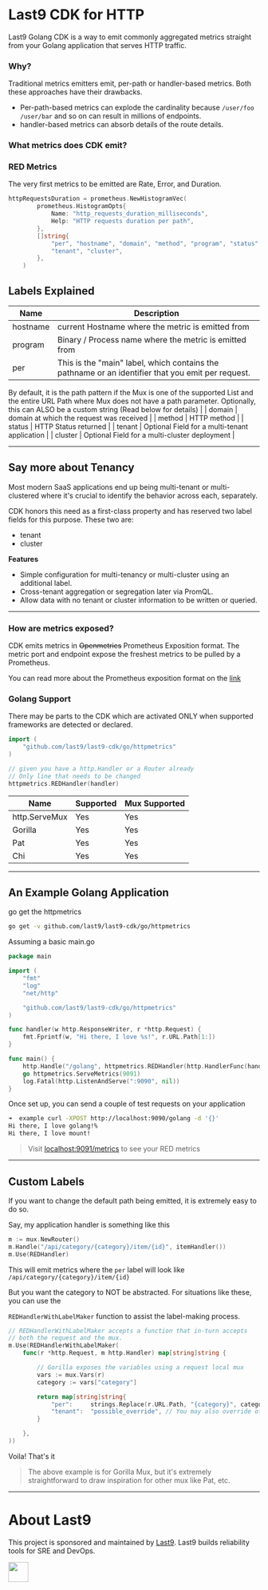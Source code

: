 # Last9 CDK for HTTP

Last9 Golang CDK is a way to emit commonly aggregated metrics straight from your Golang application that serves HTTP traffic.

### Why?

Traditional metrics emitters emit, per-path or handler-based metrics. Both these approaches have their drawbacks.

- Per-path-based metrics can explode the cardinality because `/user/foo` `/user/bar` and so on can result in millions of endpoints.
- handler-based metrics can absorb details of the route details.

### What metrics does CDK emit?

### RED Metrics

The very first metrics to be emitted are Rate, Error, and Duration.

```go
httpRequestsDuration = prometheus.NewHistogramVec(
		prometheus.HistogramOpts{
			Name: "http_requests_duration_milliseconds",
			Help: "HTTP requests duration per path",
		},
		[]string{
			"per", "hostname", "domain", "method", "program", "status",
			"tenant", "cluster",
		},
	)
```

## Labels Explained

| Name | Description |
| --- | --- |
| hostname | current Hostname where the metric is emitted from |
| program | Binary / Process name where the metric is emitted from |
| per | This is the "main" label, which contains the pathname or an identifier that you emit per request.
By default, it is the path pattern if the Mux is one of the supported List and the entire URL Path where Mux does not have a path parameter.
Optionally, this can ALSO be a custom string (Read below for details) |
| domain | domain at which the request was received |
| method | HTTP method |
| status | HTTP Status returned |
| tenant | Optional Field for a multi-tenant application |
| cluster | Optional Field for a multi-cluster deployment |

---

## Say more about Tenancy

Most modern SaaS applications end up being multi-tenant or multi-clustered where it's crucial to identify the behavior across each, separately.

CDK honors this need as a first-class property and has reserved two label fields for this purpose. These two are:

- tenant
- cluster

**Features**

- Simple configuration for multi-tenancy or multi-cluster using an additional label.
- Cross-tenant aggregation or segregation later via PromQL.
- Allow data with no tenant or cluster information to be written or queried.

---

### How are metrics exposed?

CDK emits metrics in ~~Openmetrics~~ Prometheus Exposition format. The metric port and endpoint expose the freshest metrics to be pulled by a Prometheus.

You can read more about the Prometheus exposition format on the [link](https://github.com/Showmax/prometheus-docs/blob/master/content/docs/instrumenting/exposition_formats.md)

### Golang Support

There may be parts to the CDK which are activated ONLY when supported frameworks are detected or declared.

```go
import (
	"github.com/last9/last9-cdk/go/httpmetrics"
)

// given you have a http.Handler or a Router already
// Only line that needs to be changed
httpmetrics.REDHandler(handler)
```

| Name | Supported | Mux Supported |
| --- | --- | --- |
| http.ServeMux | Yes | Yes |
| Gorilla | Yes | Yes |
| Pat | Yes | Yes |
| Chi | Yes | Yes |

---

## An Example Golang Application

go get the httpmetrics

```bash
go get -v github.com/last9/last9-cdk/go/httpmetrics
```

Assuming a basic main.go

```go
package main

import (
	"fmt"
	"log"
	"net/http"

	"github.com/last9/last9-cdk/go/httpmetrics"
)

func handler(w http.ResponseWriter, r *http.Request) {
	fmt.Fprintf(w, "Hi there, I love %s!", r.URL.Path[1:])
}

func main() {
	http.Handle("/golang", httpmetrics.REDHandler(http.HandlerFunc(handler)))
	go httpmetrics.ServeMetrics(9091)
	log.Fatal(http.ListenAndServe(":9090", nil))
}
```

Once set up, you can send a couple of test requests on your application

```bash
➜  example curl -XPOST http://localhost:9090/golang -d '{}'
Hi there, I love golang!%                                                                                                                                                        ➜  example curl -XGET http://localhost:9090/golang -d '{}' 
Hi there, I love mount!
```

> Visit [localhost:9091/metrics](http://localhost:9091/metrics) to see your RED metrics
> 

---

## Custom Labels

If you want to change the default path being emitted, it is extremely easy to do so.

Say, my application handler is something like this

```go
m := mux.NewRouter()
m.Handle("/api/category/{category}/item/{id}", itemHandler())
m.Use(REDHandler)
```

This will emit metrics where the `per` label will look like `/api/category/{category}/item/{id}`

But you want the category to NOT be abstracted. For situations like these, you can use the 

`REDHandlerWithLabelMaker` function to assist the label-making process.

```go
// REDHandlerWithLabelMaker accepts a function that in-turn accepts
// both the request and the mux.
m.Use(REDHandlerWithLabelMaker(
	func(r *http.Request, m http.Handler) map[string]string {

		// Gorilla exposes the variables using a request local mux
		vars := mux.Vars(r)
		category := vars["category"]

		return map[string]string{
			"per":     strings.Replace(r.URL.Path, "{category}", category),
			"tenant":  "possible_override", // You may also override other labels
		}

	},
))
```

Voila! That's it

> The above example is for Gorilla Mux, but it's extremely straightforward to draw inspiration for other mux like Pat, etc.
> 

---

# About Last9

This project is sponsored and maintained by [Last9](https://last9.io). Last9 builds reliability tools for SRE and DevOps.

<a href="https://last9.io"><img src="https://last9.github.io/assets/email-logo-green.png" alt="" loading="lazy" height="40px" /></a>
